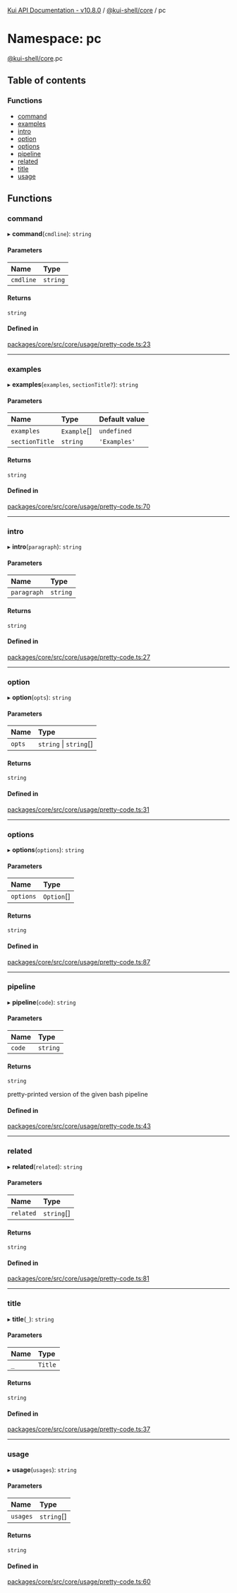 [Kui API Documentation - v10.8.0](../README.md) / [@kui-shell/core](kui_shell_core.md) / pc

# Namespace: pc

[@kui-shell/core](kui_shell_core.md).pc

## Table of contents

### Functions

- [command](kui_shell_core.pc.md#command)
- [examples](kui_shell_core.pc.md#examples)
- [intro](kui_shell_core.pc.md#intro)
- [option](kui_shell_core.pc.md#option)
- [options](kui_shell_core.pc.md#options)
- [pipeline](kui_shell_core.pc.md#pipeline)
- [related](kui_shell_core.pc.md#related)
- [title](kui_shell_core.pc.md#title)
- [usage](kui_shell_core.pc.md#usage)

## Functions

### command

▸ **command**(`cmdline`): `string`

#### Parameters

| Name      | Type     |
| :-------- | :------- |
| `cmdline` | `string` |

#### Returns

`string`

#### Defined in

[packages/core/src/core/usage/pretty-code.ts:23](https://github.com/kubernetes-sigs/kui/blob/kui/packages/core/src/core/usage/pretty-code.ts#L23)

---

### examples

▸ **examples**(`examples`, `sectionTitle?`): `string`

#### Parameters

| Name           | Type        | Default value |
| :------------- | :---------- | :------------ |
| `examples`     | `Example`[] | `undefined`   |
| `sectionTitle` | `string`    | `'Examples'`  |

#### Returns

`string`

#### Defined in

[packages/core/src/core/usage/pretty-code.ts:70](https://github.com/kubernetes-sigs/kui/blob/kui/packages/core/src/core/usage/pretty-code.ts#L70)

---

### intro

▸ **intro**(`paragraph`): `string`

#### Parameters

| Name        | Type     |
| :---------- | :------- |
| `paragraph` | `string` |

#### Returns

`string`

#### Defined in

[packages/core/src/core/usage/pretty-code.ts:27](https://github.com/kubernetes-sigs/kui/blob/kui/packages/core/src/core/usage/pretty-code.ts#L27)

---

### option

▸ **option**(`opts`): `string`

#### Parameters

| Name   | Type                   |
| :----- | :--------------------- |
| `opts` | `string` \| `string`[] |

#### Returns

`string`

#### Defined in

[packages/core/src/core/usage/pretty-code.ts:31](https://github.com/kubernetes-sigs/kui/blob/kui/packages/core/src/core/usage/pretty-code.ts#L31)

---

### options

▸ **options**(`options`): `string`

#### Parameters

| Name      | Type       |
| :-------- | :--------- |
| `options` | `Option`[] |

#### Returns

`string`

#### Defined in

[packages/core/src/core/usage/pretty-code.ts:87](https://github.com/kubernetes-sigs/kui/blob/kui/packages/core/src/core/usage/pretty-code.ts#L87)

---

### pipeline

▸ **pipeline**(`code`): `string`

#### Parameters

| Name   | Type     |
| :----- | :------- |
| `code` | `string` |

#### Returns

`string`

pretty-printed version of the given bash pipeline

#### Defined in

[packages/core/src/core/usage/pretty-code.ts:43](https://github.com/kubernetes-sigs/kui/blob/kui/packages/core/src/core/usage/pretty-code.ts#L43)

---

### related

▸ **related**(`related`): `string`

#### Parameters

| Name      | Type       |
| :-------- | :--------- |
| `related` | `string`[] |

#### Returns

`string`

#### Defined in

[packages/core/src/core/usage/pretty-code.ts:81](https://github.com/kubernetes-sigs/kui/blob/kui/packages/core/src/core/usage/pretty-code.ts#L81)

---

### title

▸ **title**(`_`): `string`

#### Parameters

| Name | Type    |
| :--- | :------ |
| `_`  | `Title` |

#### Returns

`string`

#### Defined in

[packages/core/src/core/usage/pretty-code.ts:37](https://github.com/kubernetes-sigs/kui/blob/kui/packages/core/src/core/usage/pretty-code.ts#L37)

---

### usage

▸ **usage**(`usages`): `string`

#### Parameters

| Name     | Type       |
| :------- | :--------- |
| `usages` | `string`[] |

#### Returns

`string`

#### Defined in

[packages/core/src/core/usage/pretty-code.ts:60](https://github.com/kubernetes-sigs/kui/blob/kui/packages/core/src/core/usage/pretty-code.ts#L60)
